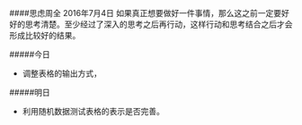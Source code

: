 ####思虑周全 2016年7月4日
如果真正想要做好一件事情，那么这之前一定要好好的思考清楚。至少经过了深入的思考之后再行动，这样行动和思考结合之后才会形成比较好的结果。

#####今日
+ 调整表格的输出方式，

#####明日
+ 利用随机数据测试表格的表示是否完善。
